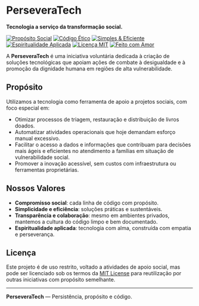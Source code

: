 # PerseveraTech

**Tecnologia a serviço da transformação social.**

[![Propósito Social](https://img.shields.io/badge/Prop%C3%B3sito-Social-3b8894?style=for-the-badge)](#)
[![Código Ético](https://img.shields.io/badge/C%C3%B3digo-%C3%89tico-6d7f2b?style=for-the-badge&logo=checkmarx)](#)
[![Simples & Eficiente](https://img.shields.io/badge/Simples%20%26%20Eficiente-F47C20?style=for-the-badge)](#)
[![Espiritualidade Aplicada](https://img.shields.io/badge/Espiritualidade-Aplicada-3b8894?style=for-the-badge)](#)
[![Licença MIT](https://img.shields.io/badge/Licen%C3%A7a-MIT-blue?style=for-the-badge)](LICENSE)
[![Feito com Amor](https://img.shields.io/badge/Feito%20com-Amor-f56565?style=for-the-badge&logo=heart)](#)

A **PerseveraTech** é uma iniciativa voluntária dedicada à criação de soluções tecnológicas que apoiam ações de combate à desigualdade e à promoção da dignidade humana em regiões de alta vulnerabilidade.

## Propósito

Utilizamos a tecnologia como ferramenta de apoio a projetos sociais, com foco especial em:

- Otimizar processos de triagem, restauração e distribuição de livros doados.
- Automatizar atividades operacionais que hoje demandam esforço manual excessivo.
- Facilitar o acesso a dados e informações que contribuam para decisões mais ágeis e eficientes no atendimento a famílias em situação de vulnerabilidade social.
- Promover a inovação acessível, sem custos com infraestrutura ou ferramentas proprietárias.

## Nossos Valores

- **Compromisso social**: cada linha de código com propósito.
- **Simplicidade e eficiência**: soluções práticas e sustentáveis.
- **Transparência e colaboração**: mesmo em ambientes privados, mantemos a cultura do código limpo e bem documentado.
- **Espiritualidade aplicada**: tecnologia com alma, construída com empatia e perseverança.

## Licença

Este projeto é de uso restrito, voltado a atividades de apoio social, mas pode ser licenciado sob os termos da [MIT License](LICENSE) para reutilização por outras iniciativas com propósito semelhante.

---

**PerseveraTech** — Persistência, propósito e código.

